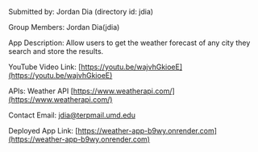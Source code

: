 Submitted by: Jordan Dia (directory id: jdia)

Group Members: Jordan Dia(jdia)

App Description: Allow users to get the weather forecast of any city they search and store the results.

YouTube Video Link: [https://youtu.be/wajvhGkioeE](https://youtu.be/wajvhGkioeE)

APIs: Weather API [https://www.weatherapi.com/](https://www.weatherapi.com/)

Contact Email: jdia@terpmail.umd.edu

Deployed App Link: [https://weather-app-b9wy.onrender.com](https://weather-app-b9wy.onrender.com)